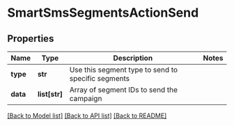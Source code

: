 # SmartSmsSegmentsActionSend

## Properties
Name | Type | Description | Notes
------------ | ------------- | ------------- | -------------
**type** | **str** | Use this segment type to send to specific segments | 
**data** | **list[str]** | Array of segment IDs to send the campaign | 

[[Back to Model list]](../README.md#documentation-for-models) [[Back to API list]](../README.md#documentation-for-api-endpoints) [[Back to README]](../README.md)


